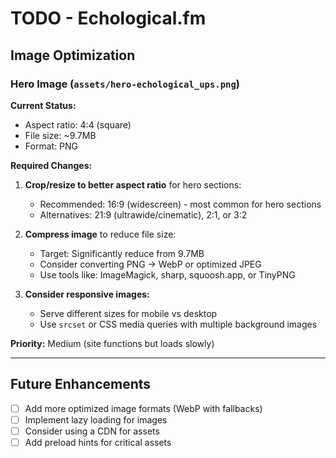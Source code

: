 # TODO - Echological.fm

## Image Optimization

### Hero Image (`assets/hero-echological_ups.png`)

**Current Status:**
- Aspect ratio: 4:4 (square)
- File size: ~9.7MB
- Format: PNG

**Required Changes:**
1. **Crop/resize to better aspect ratio** for hero sections:
   - Recommended: 16:9 (widescreen) - most common for hero sections
   - Alternatives: 21:9 (ultrawide/cinematic), 2:1, or 3:2

2. **Compress image** to reduce file size:
   - Target: Significantly reduce from 9.7MB
   - Consider converting PNG → WebP or optimized JPEG
   - Use tools like: ImageMagick, sharp, squoosh.app, or TinyPNG

3. **Consider responsive images:**
   - Serve different sizes for mobile vs desktop
   - Use `srcset` or CSS media queries with multiple background images

**Priority:** Medium (site functions but loads slowly)

---

## Future Enhancements

- [ ] Add more optimized image formats (WebP with fallbacks)
- [ ] Implement lazy loading for images
- [ ] Consider using a CDN for assets
- [ ] Add preload hints for critical assets
